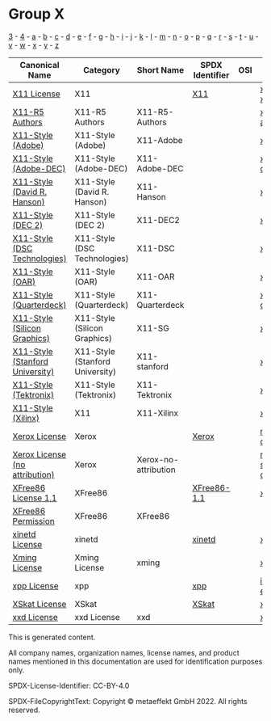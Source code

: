 # Group X

[3](../[3]/README.md) -
[4](../[4]/README.md) -
[a](../[a]/README.md) - 
[b](../[b]/README.md) - 
[c](../[c]/README.md) - 
[d](../[d]/README.md) - 
[e](../[e]/README.md) - 
[f](../[f]/README.md) - 
[g](../[g]/README.md) - 
[h](../[h]/README.md) - 
[i](../[i]/README.md) - 
[j](../[j]/README.md) - 
[k](../[k]/README.md) - 
[l](../[l]/README.md) - 
[m](../[m]/README.md) - 
[n](../[n]/README.md) - 
[o](../[o]/README.md) - 
[p](../[p]/README.md) - 
[q](../[q]/README.md) - 
[r](../[r]/README.md) - 
[s](../[s]/README.md) - 
[t](../[t]/README.md) - 
[u](../[u]/README.md) - 
[v](../[v]/README.md) - 
[w](../[w]/README.md) - 
[x](../[x]/README.md) - 
[y](../[y]/README.md) - 
[z](../[z]/README.md)

|Canonical Name|Category|Short Name|SPDX Identifier|OSI|ScanCode|Matched ScanCode|Type|
| --- | --- | --- | --- | --- | --- | --- | --- |
|[X11 License]([x1]/X11-License.yaml)|X11| |[X11](https://spdx.org/licenses/X11.html)| | [x11-xconsortium](https://github.com/nexB/scancode-toolkit/blob/develop/src/licensedcode/data/licenses/x11-xconsortium.LICENSE) | [x11-xconsortium](https://github.com/nexB/scancode-toolkit/blob/develop/src/licensedcode/data/licenses/x11-xconsortium.LICENSE) |terms|
|[X11-R5 Authors]([x1]/X11-R5-Authors.yaml)|X11-R5 Authors|X11-R5-Authors| | | [x11r5-authors](https://github.com/nexB/scancode-toolkit/blob/develop/src/licensedcode/data/licenses/x11r5-authors.LICENSE) | [standard-ml-nj](https://github.com/nexB/scancode-toolkit/blob/develop/src/licensedcode/data/licenses/standard-ml-nj.LICENSE) |terms|
|[X11-Style (Adobe)]([x1]/X11-Style-(Adobe).yaml)|X11-Style (Adobe)|X11-Adobe| | | [x11-adobe](https://github.com/nexB/scancode-toolkit/blob/develop/src/licensedcode/data/licenses/x11-adobe.LICENSE) | [x11-adobe](https://github.com/nexB/scancode-toolkit/blob/develop/src/licensedcode/data/licenses/x11-adobe.LICENSE) |terms|
|[X11-Style (Adobe-DEC)]([x1]/X11-Style-(Adobe-DEC).yaml)|X11-Style (Adobe-DEC)|X11-Adobe-DEC| | | [x11-adobe-dec](https://github.com/nexB/scancode-toolkit/blob/develop/src/licensedcode/data/licenses/x11-adobe-dec.LICENSE) | [x11-adobe-dec](https://github.com/nexB/scancode-toolkit/blob/develop/src/licensedcode/data/licenses/x11-adobe-dec.LICENSE) |terms|
|[X11-Style (David R. Hanson)]([x1]/X11-Style-(David-R.-Hanson).yaml)|X11-Style (David R. Hanson)|X11-Hanson| | | [x11-hanson](https://github.com/nexB/scancode-toolkit/blob/develop/src/licensedcode/data/licenses/x11-hanson.LICENSE) | [x11-hanson](https://github.com/nexB/scancode-toolkit/blob/develop/src/licensedcode/data/licenses/x11-hanson.LICENSE) |terms|
|[X11-Style (DEC 2)]([x1]/X11-Style-(DEC-2).yaml)|X11-Style (DEC 2)|X11-DEC2| | | [x11-dec2](https://github.com/nexB/scancode-toolkit/blob/develop/src/licensedcode/data/licenses/x11-dec2.LICENSE) | [x11-dec2](https://github.com/nexB/scancode-toolkit/blob/develop/src/licensedcode/data/licenses/x11-dec2.LICENSE) |terms|
|[X11-Style (DSC Technologies)]([x1]/X11-Style-(DSC-Technologies).yaml)|X11-Style (DSC Technologies)|X11-DSC| | | [x11-dsc](https://github.com/nexB/scancode-toolkit/blob/develop/src/licensedcode/data/licenses/x11-dsc.LICENSE) | [x11-dsc](https://github.com/nexB/scancode-toolkit/blob/develop/src/licensedcode/data/licenses/x11-dsc.LICENSE) |terms|
|[X11-Style (OAR)]([x1]/X11-Style-(OAR).yaml)|X11-Style (OAR)|X11-OAR| | | [x11-oar](https://github.com/nexB/scancode-toolkit/blob/develop/src/licensedcode/data/licenses/x11-oar.LICENSE) | [x11-oar](https://github.com/nexB/scancode-toolkit/blob/develop/src/licensedcode/data/licenses/x11-oar.LICENSE) |terms|
|[X11-Style (Quarterdeck)]([x1]/X11-Style-(Quarterdeck).yaml)|X11-Style (Quarterdeck)|X11-Quarterdeck| | | [x11-quarterdeck](https://github.com/nexB/scancode-toolkit/blob/develop/src/licensedcode/data/licenses/x11-quarterdeck.LICENSE) | [x11-quarterdeck](https://github.com/nexB/scancode-toolkit/blob/develop/src/licensedcode/data/licenses/x11-quarterdeck.LICENSE) |terms|
|[X11-Style (Silicon Graphics)]([x1]/X11-Style-(Silicon-Graphics).yaml)|X11-Style (Silicon Graphics)|X11-SG| | | [x11-sg](https://github.com/nexB/scancode-toolkit/blob/develop/src/licensedcode/data/licenses/x11-sg.LICENSE) | [x11-sg](https://github.com/nexB/scancode-toolkit/blob/develop/src/licensedcode/data/licenses/x11-sg.LICENSE) |terms|
|[X11-Style (Stanford University)]([x1]/X11-Style-(Stanford-University).yaml)|X11-Style (Stanford University)|X11-stanford| | | [x11-stanford](https://github.com/nexB/scancode-toolkit/blob/develop/src/licensedcode/data/licenses/x11-stanford.LICENSE) | |terms|
|[X11-Style (Tektronix)]([x1]/X11-Style-(Tektronix).yaml)|X11-Style (Tektronix)|X11-Tektronix| | | [x11-tektronix](https://github.com/nexB/scancode-toolkit/blob/develop/src/licensedcode/data/licenses/x11-tektronix.LICENSE) | [x11-tektronix](https://github.com/nexB/scancode-toolkit/blob/develop/src/licensedcode/data/licenses/x11-tektronix.LICENSE) |terms|
|[X11-Style (Xilinx)]([x1]/X11-Style-(Xilinx).yaml)|X11|X11-Xilinx| | | [xilinx-2016](https://github.com/nexB/scancode-toolkit/blob/develop/src/licensedcode/data/licenses/xilinx-2016.LICENSE) | |terms|
|[Xerox License]([xe]/Xerox-License.yaml)|Xerox| |[Xerox](https://spdx.org/licenses/Xerox.html)| | [mit-export-control](https://github.com/nexB/scancode-toolkit/blob/develop/src/licensedcode/data/licenses/mit-export-control.LICENSE) | [mit-export-control](https://github.com/nexB/scancode-toolkit/blob/develop/src/licensedcode/data/licenses/mit-export-control.LICENSE) |terms|
|[Xerox License (no attribution)]([xe]/Xerox-License-(no-attribution).yaml)|Xerox|Xerox-no-attribution| | | [mit-specification-disclaimer](https://github.com/nexB/scancode-toolkit/blob/develop/src/licensedcode/data/licenses/mit-specification-disclaimer.LICENSE) | [mit-specification-disclaimer](https://github.com/nexB/scancode-toolkit/blob/develop/src/licensedcode/data/licenses/mit-specification-disclaimer.LICENSE) |terms|
|[XFree86 License 1.1]([xf]/XFree86-License-1.1.yaml)|XFree86| |[XFree86-1.1](https://spdx.org/licenses/XFree86-1.1.html)| | [xfree86-1.1](https://github.com/nexB/scancode-toolkit/blob/develop/src/licensedcode/data/licenses/xfree86-1.1.LICENSE) | [xfree86-1.1](https://github.com/nexB/scancode-toolkit/blob/develop/src/licensedcode/data/licenses/xfree86-1.1.LICENSE) |terms|
|[XFree86 Permission]([xf]/XFree86-Permission.yaml)|XFree86|XFree86| | | | |terms|
|[xinetd License]([xi]/xinetd-License.yaml)|xinetd| |[xinetd](https://spdx.org/licenses/xinetd.html)| | [xinetd](https://github.com/nexB/scancode-toolkit/blob/develop/src/licensedcode/data/licenses/xinetd.LICENSE) | [xinetd](https://github.com/nexB/scancode-toolkit/blob/develop/src/licensedcode/data/licenses/xinetd.LICENSE) |terms|
|[Xming License]([xm]/Xming-License.yaml)|Xming License|xming| | | [xming](https://github.com/nexB/scancode-toolkit/blob/develop/src/licensedcode/data/licenses/xming.LICENSE) | |terms|
|[xpp License]([xp]/xpp-License.yaml)|xpp| |[xpp](https://spdx.org/licenses/xpp.html)| | [indiana-extreme-1.2](https://github.com/nexB/scancode-toolkit/blob/develop/src/licensedcode/data/licenses/indiana-extreme-1.2.LICENSE) | [indiana-extreme-1.2](https://github.com/nexB/scancode-toolkit/blob/develop/src/licensedcode/data/licenses/indiana-extreme-1.2.LICENSE) |terms|
|[XSkat License]([xs]/XSkat-License.yaml)|XSkat| |[XSkat](https://spdx.org/licenses/XSkat.html)| | [xskat](https://github.com/nexB/scancode-toolkit/blob/develop/src/licensedcode/data/licenses/xskat.LICENSE) | [xskat](https://github.com/nexB/scancode-toolkit/blob/develop/src/licensedcode/data/licenses/xskat.LICENSE) |terms|
|[xxd License]([xx]/xxd-License.yaml)|xxd License|xxd| | | [xxd](https://github.com/nexB/scancode-toolkit/blob/develop/src/licensedcode/data/licenses/xxd.LICENSE) | [xxd](https://github.com/nexB/scancode-toolkit/blob/develop/src/licensedcode/data/licenses/xxd.LICENSE) |terms|

This is generated content.

All company names, organization names, license names, and product names mentioned in this documentation are used for identification purposes only.

SPDX-License-Identifier: CC-BY-4.0

SPDX-FileCopyrightText: Copyright © metaeffekt GmbH 2022. All rights reserved.
